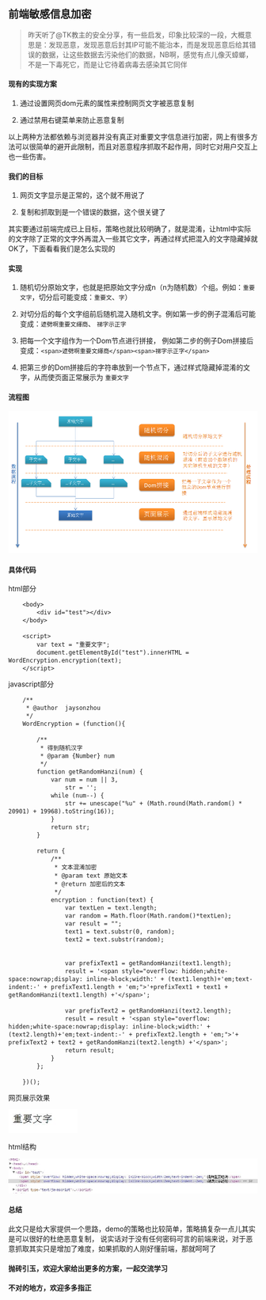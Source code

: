 ## 前端敏感信息加密

> 昨天听了@TK教主的安全分享，有一些启发，印象比较深的一段，大概意思是：发现恶意，发现恶意后封其IP可能不能治本，而是发现恶意后给其错误的数据，让这些数据去污染他们的数据，NB啊，感觉有点儿像灭蟑螂，不是一下毒死它，而是让它待着病毒去感染其它同伴

#### 现有的实现方案

1.	通过设置网页dom元素的属性来控制网页文字被恶意复制

2.	通过禁用右键菜单来防止恶意复制

以上两种方法都依赖与浏览器并没有真正对重要文字信息进行加密，网上有很多方法可以很简单的避开此限制，而且对恶意程序抓取不起作用，同时它对用户交互上也一些伤害。

#### 我们的目标

1.	网页文字显示是正常的，这个就不用说了

2.	复制和抓取到是一个错误的数据，这个很关键了

其实要通过前端完成已上目标，策略也就比较明确了，就是混淆，让html中实际的文字除了正常的文字外再混入一些其它文字，再通过样式把混入的文字隐藏掉就OK了，下面看看我们是怎么实现的

#### 实现

1.	随机切分原始文字，也就是把原始文字分成n（n为随机数）个组。例如：`重要文字`，切分后可能变成：`重要文`、`字`）

2.	对切分后的每个文字组前后随机混入随机文字。例如第一步的例子混淆后可能变成：`遃劈啊重要文緷商`、 `祶字示正字`

3.	把每一个文字组作为一个Dom节点进行拼接， 例如第二步的例子Dom拼接后变成：`<span>遃劈啊重要文緷商</span><span>祶字示正字</span>`

4.	把第三步的Dom拼接后的字符串放到一个节点下，通过样式隐藏掉混淆的文字，从而使页面正常展示为  `重要文字`


#### 流程图

![](flowpic.png)


#### 具体代码

html部分

		<body>
			<div id="test"></div>
		</body>

		<script>
			var text = "重要文字";
			document.getElementById("test").innerHTML = WordEncryption.encryption(text);
		</script>

javascript部分

		/**
		 * @author  jaysonzhou
		 */
		WordEncryption = (function(){

			/**
			 * 得到随机汉字
			 * @param {Number} num
			 */
			function getRandomHanzi(num) {
			    var num = num || 3,
			        str = '';
			    while (num--) {
			        str += unescape("%u" + (Math.round(Math.random() * 20901) + 19968).toString(16));
			    }
			    return str;
			}

			return {
				/**
				 * 文本混淆加密
				 * @param text 原始文本
				 * @return 加密后的文本
				 */
				encryption : function(text) {
					var textLen = text.length;
					var random = Math.floor(Math.random()*textLen);
					var result = "";
					text1 = text.substr(0, random);
					text2 = text.substr(random);


					var prefixText1 = getRandomHanzi(text1.length);
					result = '<span style="overflow: hidden;white-space:nowrap;display: inline-block;width:' + (text1.length)+'em;text-indent:-' + prefixText1.length + 'em;">'+prefixText1 + text1 + getRandomHanzi(text1.length) +'</span>';

					var prefixText2 = getRandomHanzi(text2.length);
					result = result + '<span style="overflow: hidden;white-space:nowrap;display: inline-block;width:' + (text2.length)+'em;text-indent:-' + prefixText2.length + 'em;">'+ prefixText2 + text2 + getRandomHanzi(text2.length) +'</span>';
					return result;
				}
			};

		})();

网页展示效果

![](word.jpg)

html结构

![](htmlword.jpg)

#### 总结

此文只是给大家提供一个思路，demo的策略也比较简单，策略搞复杂一点儿其实是可以很好的杜绝恶意复制，
说实话对于没有任何密码可言的前端来说，对于恶意抓取其实只是增加了难度，如果抓取的人刚好懂前端，那就呵呵了

####	抛砖引玉，欢迎大家给出更多的方案，一起交流学习

####	不对的地方，欢迎多多指正
